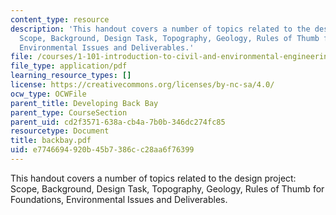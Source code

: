 ```yaml
---
content_type: resource
description: 'This handout covers a number of topics related to the design project:
  Scope, Background, Design Task, Topography, Geology, Rules of Thumb for Foundations,
  Environmental Issues and Deliverables.'
file: /courses/1-101-introduction-to-civil-and-environmental-engineering-design-i-fall-2006/e7746694920b45b7386cc28aa6f76399_backbay.pdf
file_type: application/pdf
learning_resource_types: []
license: https://creativecommons.org/licenses/by-nc-sa/4.0/
ocw_type: OCWFile
parent_title: Developing Back Bay
parent_type: CourseSection
parent_uid: cd2f3571-638a-cb4a-7b0b-346dc274fc85
resourcetype: Document
title: backbay.pdf
uid: e7746694-920b-45b7-386c-c28aa6f76399
---
```

This handout covers a number of topics related to the design project: Scope, Background, Design Task, Topography, Geology, Rules of Thumb for Foundations, Environmental Issues and Deliverables.